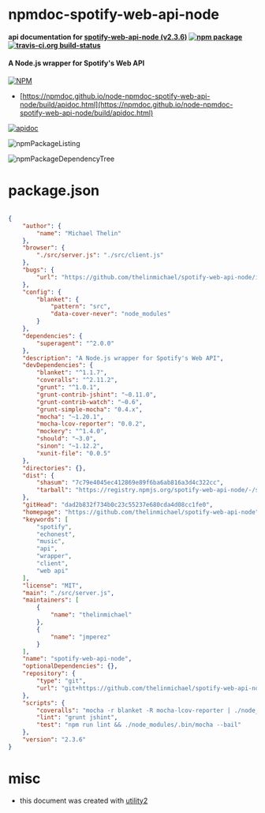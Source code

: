 # npmdoc-spotify-web-api-node

#### api documentation for  [spotify-web-api-node (v2.3.6)](https://github.com/thelinmichael/spotify-web-api-node)  [![npm package](https://img.shields.io/npm/v/npmdoc-spotify-web-api-node.svg?style=flat-square)](https://www.npmjs.org/package/npmdoc-spotify-web-api-node) [![travis-ci.org build-status](https://api.travis-ci.org/npmdoc/node-npmdoc-spotify-web-api-node.svg)](https://travis-ci.org/npmdoc/node-npmdoc-spotify-web-api-node)

#### A Node.js wrapper for Spotify's Web API

[![NPM](https://nodei.co/npm/spotify-web-api-node.png?downloads=true&downloadRank=true&stars=true)](https://www.npmjs.com/package/spotify-web-api-node)

- [https://npmdoc.github.io/node-npmdoc-spotify-web-api-node/build/apidoc.html](https://npmdoc.github.io/node-npmdoc-spotify-web-api-node/build/apidoc.html)

[![apidoc](https://npmdoc.github.io/node-npmdoc-spotify-web-api-node/build/screenCapture.buildCi.browser.%252Ftmp%252Fbuild%252Fapidoc.html.png)](https://npmdoc.github.io/node-npmdoc-spotify-web-api-node/build/apidoc.html)

![npmPackageListing](https://npmdoc.github.io/node-npmdoc-spotify-web-api-node/build/screenCapture.npmPackageListing.svg)

![npmPackageDependencyTree](https://npmdoc.github.io/node-npmdoc-spotify-web-api-node/build/screenCapture.npmPackageDependencyTree.svg)



# package.json

```json

{
    "author": {
        "name": "Michael Thelin"
    },
    "browser": {
        "./src/server.js": "./src/client.js"
    },
    "bugs": {
        "url": "https://github.com/thelinmichael/spotify-web-api-node/issues"
    },
    "config": {
        "blanket": {
            "pattern": "src",
            "data-cover-never": "node_modules"
        }
    },
    "dependencies": {
        "superagent": "^2.0.0"
    },
    "description": "A Node.js wrapper for Spotify's Web API",
    "devDependencies": {
        "blanket": "^1.1.7",
        "coveralls": "^2.11.2",
        "grunt": "^1.0.1",
        "grunt-contrib-jshint": "~0.11.0",
        "grunt-contrib-watch": "~0.6",
        "grunt-simple-mocha": "0.4.x",
        "mocha": "~1.20.1",
        "mocha-lcov-reporter": "0.0.2",
        "mockery": "^1.4.0",
        "should": "~3.0",
        "sinon": "~1.12.2",
        "xunit-file": "0.0.5"
    },
    "directories": {},
    "dist": {
        "shasum": "7c79e4045ec412869e89f6ba6ab816a3d4c322cc",
        "tarball": "https://registry.npmjs.org/spotify-web-api-node/-/spotify-web-api-node-2.3.6.tgz"
    },
    "gitHead": "dad2b832f734b0c23c55237e680cda4d08cc1fe0",
    "homepage": "https://github.com/thelinmichael/spotify-web-api-node",
    "keywords": [
        "spotify",
        "echonest",
        "music",
        "api",
        "wrapper",
        "client",
        "web api"
    ],
    "license": "MIT",
    "main": "./src/server.js",
    "maintainers": [
        {
            "name": "thelinmichael"
        },
        {
            "name": "jmperez"
        }
    ],
    "name": "spotify-web-api-node",
    "optionalDependencies": {},
    "repository": {
        "type": "git",
        "url": "git+https://github.com/thelinmichael/spotify-web-api-node.git"
    },
    "scripts": {
        "coveralls": "mocha -r blanket -R mocha-lcov-reporter | ./node_modules/coveralls/bin/coveralls.js",
        "lint": "grunt jshint",
        "test": "npm run lint && ./node_modules/.bin/mocha --bail"
    },
    "version": "2.3.6"
}
```



# misc
- this document was created with [utility2](https://github.com/kaizhu256/node-utility2)
